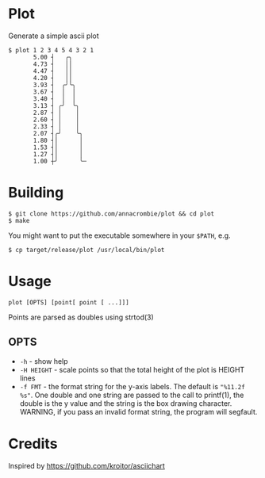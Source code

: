 # Plot

Generate a simple ascii plot

```
$ plot 1 2 3 4 5 4 3 2 1
       5.00 ┤   ╭╮
       4.73 ┤   ││
       4.47 ┤   ││
       4.20 ┤   ││
       3.93 ┤  ╭╯╰╮
       3.67 ┤  │  │
       3.40 ┤  │  │
       3.13 ┤ ╭╯  ╰╮
       2.87 ┤ │    │
       2.60 ┤ │    │
       2.33 ┤ │    │
       2.07 ┤╭╯    ╰╮
       1.80 ┤│      │
       1.53 ┤│      │
       1.27 ┤│      │
       1.00 ┼╯      ╰─
```

# Building

```
$ git clone https://github.com/annacrombie/plot && cd plot
$ make
```

You might want to put the executable somewhere in your `$PATH`, e.g.

```
$ cp target/release/plot /usr/local/bin/plot
```

# Usage

```
plot [OPTS] [point[ point [ ...]]]
```

Points are parsed as doubles using strtod(3)

## OPTS

+ `-h` - show help
+ `-H HEIGHT` - scale points so that the total height of the plot is HEIGHT
  lines
+ `-f FMT` - the format string for the y-axis labels.  The default is
  `"%11.2f %s"`.  One double and one string are passed to the call to printf(1),
  the double is the y value and the string is the box drawing character.
  WARNING, if you pass an invalid format string, the program will segfault.

# Credits

Inspired by https://github.com/kroitor/asciichart
